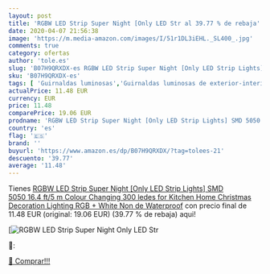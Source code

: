 ```yaml
---
layout: post
title: 'RGBW LED Strip Super Night [Only LED Str al 39.77 % de rebaja'
date: 2020-04-07 21:56:38
image: 'https://m.media-amazon.com/images/I/51r1DL3iEHL._SL400_.jpg'
comments: true
category: ofertas
author: 'tole.es'
slug: 'B07H9QRXDX-es RGBW LED Strip Super Night [Only LED Strip Lights] SMD...'
sku: 'B07H9QRXDX-es'
tags: [ 'Guirnaldas luminosas','Guirnaldas luminosas de exterior-interior','Iluminación','christmas', ]
actualPrice: 11.48 EUR
currency: EUR
price: 11.48
comparePrice: 19.06 EUR
prodname: 'RGBW LED Strip Super Night [Only LED Strip Lights] SMD 5050 16.4 ft/5 m Colour Changing 300 ledes for Kitchen Home Christmas Decoration Lighting RGB + White  Non de Waterproof'
country: 'es'
flag: '🇪🇸'
brand: ''
buyurl: 'https://www.amazon.es/dp/B07H9QRXDX/?tag=tolees-21'
descuento: '39.77'
average: '11.48'
---
```


Tienes [RGBW LED Strip Super Night [Only LED Strip Lights] SMD 5050 16.4 ft/5 m Colour Changing 300 ledes for Kitchen Home Christmas Decoration Lighting RGB + White  Non de Waterproof](https://www.amazon.es/dp/B07H9QRXDX/?tag=tolees-21) con precio final de  11.48 EUR (original: 19.06 EUR) (39.77 %  de rebaja) aqui!

[![RGBW LED Strip Super Night [Only LED Str](https://m.media-amazon.com/images/I/51r1DL3iEHL._SL400_.jpg)](https://www.amazon.es/dp/B07H9QRXDX/?tag=tolees-21)

🔎:


[🛒 Comprar!!!](https://www.amazon.es/dp/B07H9QRXDX/?tag=tolees-21)
